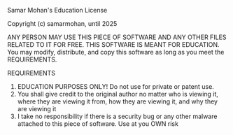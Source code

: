 Samar Mohan's Education License

Copyright (c) samarmohan, until 2025

ANY PERSON MAY USE THIS PIECE OF SOFTWARE AND ANY OTHER FILES RELATED TO IT FOR FREE. THIS SOFTWARE IS MEANT FOR
EDUCATION. You may modify, distribute, and copy this software as long as you meet the REQUIREMENTS.

REQUIREMENTS

1. EDUCATION PURPOSES ONLY! Do not use for private or patent use.
2. You shall give credit to the original author no matter who is viewing it, where they are viewing it from, how they
	 are viewing it, and why they are viewing it
3. I take no responsibility if there is a security bug or any other malware attached to this piece of software. Use at
	 you OWN risk
